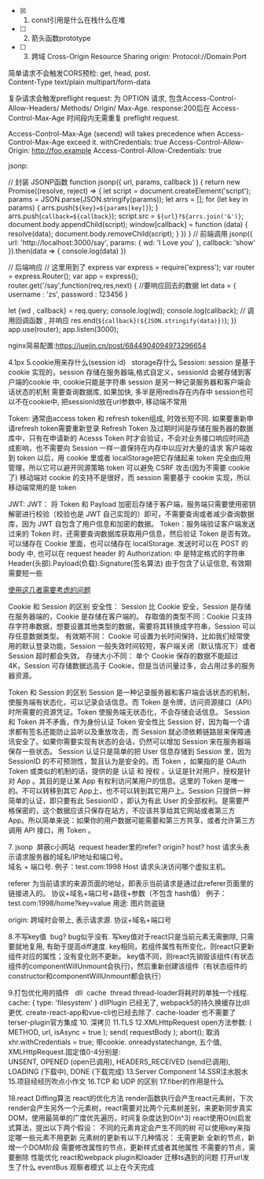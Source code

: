 - [x] 1. const引用是什么在栈什么在堆
- [ ] 2. 箭头函数prototype
- [ ] 3. 跨域 Cross-Origin Resource Sharing
   origin:   Protocol://Domain:Port



简单请求不会触发CORS预检: get, head, post.   
Content-Type
text/plain
multipart/form-data

复杂请求会触发preflight request: 为 OPTION 请求, 包含Access-Control-Allow-Headers/ Methods/ Origin/ Max-Age.
response:200后在 Access-Control-Max-Age 时间段内无需重复 preflight request.

Access-Control-Max-Age (secend) will takes precedence when Access-Control-Max-Age exceed it.
withCredentials: true
Access-Control-Allow-Origin: http://foo.example
Access-Control-Allow-Credentials: true

jsonp:

// 封装 JSONP函数
function jsonp({ url, params, callback }) {
    return new Promise((resolve, reject) => {
        let script = document.createElement('script');
        params = JSON.parse(JSON.stringify(params));
        let arrs = [];
        for (let key in params) {
            arrs.push(`${key}=${params[key]}`);
        }
        arrs.push(`callback=${callback}`);
        script.src = `${url}?${arrs.join('&')}`;
        document.body.appendChild(script);
        window[callback] = function (data) {
            resolve(data);
            document.body.removeChild(script);
        }
    })
}
// 前端调用
jsonp({
    url: 'http://localhost:3000/say',
    params: {
        wd: 'I Love you'
    },
    callback: 'show'
}).then(data => {
    console.log(data)
})

// 后端响应
// 这里用到了 express
var express = require('express');
var router = express.Router();
var app = express();
router.get('/say',function(req,res,next) {
 //要响应回去的数据
  let data = {
    username : 'zs',
    password : 123456
  }

  let {wd , callback} = req.query;
  console.log(wd);
  console.log(callback);
  // 调用回调函数 , 并响应
  res.end(`${callback}(${JSON.stringify(data)})`);
})
app.use(router);
app.listen(3000);

nginx简易配置:https://juejin.cn/post/6844904094973296654

4.1px
5.cookie用来存什么(session id)   storage存什么
Session:
session 是基于 cookie 实现的，session 存储在服务器端,格式自定义，sessionId 会被存储到客户端的cookie 中, cookie只能是字符串
session 是另一种记录服务器和客户端会话状态的机制
需要查询数据库, 如果加快, 多半是用redis存在内存中
session也可以不在cookie中, 把sessionId放在url参数中, 移动端不常用

Token:
通常由access token 和 refresh token组成, 时效长短不同.  如果要重新申请refresh token需要重新登录
Refresh Token 及过期时间是存储在服务器的数据库中，只有在申请新的 Acesss Token 时才会验证，不会对业务接口响应时间造成影响，也不需要向 Session 一样一直保持在内存中以应对大量的请求
客户端收到 token 以后，用 cookie 里或者 localStorage把它存储起来
token 完全由应用管理，所以它可以避开同源策略
token 可以避免 CSRF 攻击(因为不需要 cookie 了)
移动端对 cookie 的支持不是很好，而 session 需要基于 cookie 实现，所以移动端常用的是 token

JWT:
JWT： 将 Token 和 Payload 加密后存储于客户端，服务端只需要使用密钥解密进行校验（校验也是 JWT 自己实现的）即可，不需要查询或者减少查询数据库，因为 JWT 自包含了用户信息和加密的数据。
Token：服务端验证客户端发送过来的 Token 时，还需要查询数据库获取用户信息，然后验证 Token 是否有效。
可以储存在 Cookie 里面，也可以储存在 localStorage.  发送时可以在 POST 的 body 中, 也可以在 request header 的 Authorization: 中
是特定格式的字符串 Header(头部).Payload(负载).Signature(签名算法)
由于包含了认证信息, 有效期需要短一些

[使用这几者需要考虑的问题](https://juejin.cn/post/6844904034181070861#heading-21)

Cookie 和 Session 的区别
安全性： Session 比 Cookie 安全，Session 是存储在服务器端的，Cookie 是存储在客户端的。
存取值的类型不同：Cookie 只支持存字符串数据，想要设置其他类型的数据，需要将其转换成字符串，Session 可以存任意数据类型。
有效期不同： Cookie 可设置为长时间保持，比如我们经常使用的默认登录功能，Session 一般失效时间较短，客户端关闭（默认情况下）或者 Session 超时都会失效。
存储大小不同： 单个 Cookie 保存的数据不能超过 4K，Session 可存储数据远高于 Cookie，但是当访问量过多，会占用过多的服务器资源。

Token 和 Session 的区别
Session 是一种记录服务器和客户端会话状态的机制，使服务端有状态化，可以记录会话信息。而 Token 是令牌，访问资源接口（API）时所需要的资源凭证。Token 使服务端无状态化，不会存储会话信息。
Session 和 Token 并不矛盾，作为身份认证 Token 安全性比 Session 好，因为每一个请求都有签名还能防止监听以及重放攻击，而 Session 就必须依赖链路层来保障通讯安全了。如果你需要实现有状态的会话，仍然可以增加 Session 来在服务器端保存一些状态。
 Session 认证只是简单的把 User 信息存储到 Session 里，因为 SessionID 的不可预测性，暂且认为是安全的。而 Token ，如果指的是 OAuth Token 或类似的机制的话，提供的是 认证 和 授权 ，认证是针对用户，授权是针对 App 。其目的是让某 App 有权利访问某用户的信息。这里的 Token 是唯一的。不可以转移到其它 App上，也不可以转到其它用户上。Session 只提供一种简单的认证，即只要有此 SessionID ，即认为有此 User 的全部权利。是需要严格保密的，这个数据应该只保存在站方，不应该共享给其它网站或者第三方 App。所以简单来说：如果你的用户数据可能需要和第三方共享，或者允许第三方调用 API 接口，用 Token 。

7. jsonp  屏蔽c小网站  request header里的refer? origin? host?
host 请求头表示请求服务器的域名/IP地址和端口号。   
域名 + 端口号.
例子：test.com:1998
Host 请求头决访问哪个虚拟主机。

referer 为当前请求的来源页面的地址，即表示当前请求是通过此referer页面里的链接进入的。
协议+域名+端口号+路径+参数（不包含 hash值）
例子：test.com:1998/home?key=value
用途: 图片防盗链

origin: 跨域时会带上, 表示请求源.
协议+域名+端口号

8.不写key值  bug?
bug似乎没有. 写key值对于react只是当前元素无需删除, 只需要就地复用, 有助于提高diff速度.
key相同，若组件属性有所变化，则react只更新组件对应的属性；没有变化则不更新。
key值不同，则react先销毁该组件(有状态组件的componentWillUnmount会执行)，然后重新创建该组件（有状态组件的constructor和componentWillUnmount都会执行）

9.打包优化用的插件   dll  cache  thread
thread-loader将耗时的单独一个线程.
cache: { type: 'filesystem' }
dllPlugin 已经无了, webpack5的持久换缓存比dll更优. create-react-app和vue-cli也已经去除了.
cache-loader 也不需要了
terser-plugin官方集成
10. 深拷贝
11.TLS
12.XMLHttpRequest
open方法参数: ( METHOD, url, isAsync = true );
send( requestBody );
abort(); 取消
xhr.withCredentials = true;  带cookie.
onreadystatechange, 五个值, XMLHttpRequest.固定值0-4分别是:   
UNSENT, OPENED (open已调用), HEADERS_RECEIVED (send已调用), LOADING (下载中), DONE (下载完成)
13.Server Component
14.SSR注水脱水
15.项目经经历吹点小作文
16.TCP 和 UDP 的区别
17.fiber的作用是什么

18.react Diffing算法
react的优化方法
render函数执行会产生react元素树，下次render会产生另外一个元素树，react需要对比两个元素树差别，来更新同步真实DOM，使用最简单的广度优先遍历，时间复杂度达到O(n^3)
react使用O(n)启发式算法，提出以下两个假设：
不同的元素肯定会产生不同的树
可以使用key来指定哪一些元素不用更新
元素树的更新有以下几种情况：
无需更新
全新的节点，新增一个DOM阶段
需要修改属性的节点，更新样式或者其他属性
不需要的节点，需要删除
性能优化  react和webpack
plugin和loader
迁移ts遇到的问题
打开url发生了什么
eventBus 观察者模式
以上在今天完成
